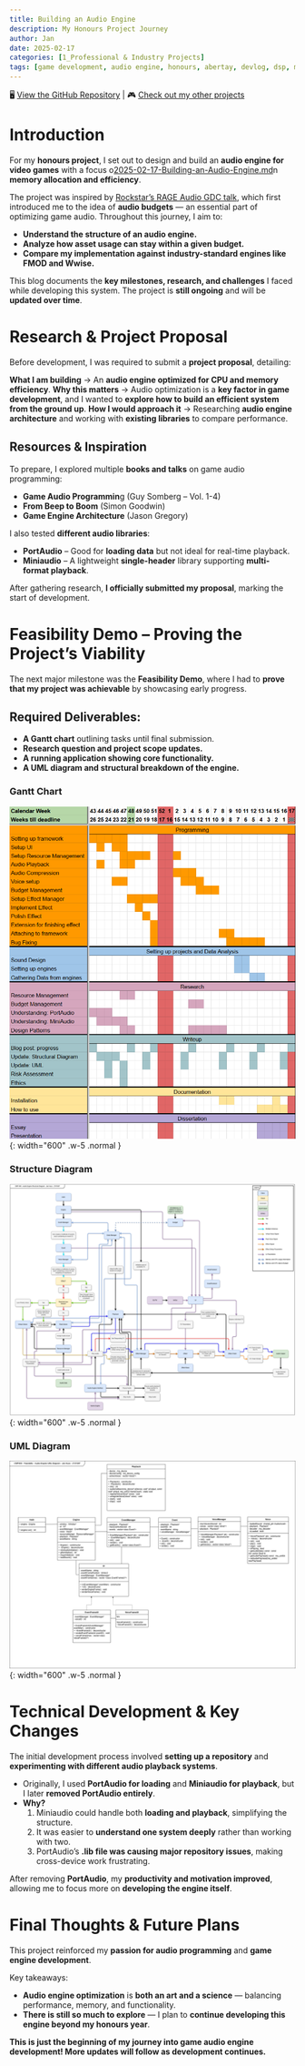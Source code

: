 ```yaml
---
title: Building an Audio Engine
description: My Honours Project Journey
author: Jan
date: 2025-02-17
categories: [1_Professional & Industry Projects]
tags: [game development, audio engine, honours, abertay, devlog, dsp, memory management]
---
```

🖥️ [View the GitHub Repository](https://github.com/JanHuss/newMaginengineAudio) | 🎮 [Check out my other projects](https://janhuss.github.io/categories/)

# Introduction

For my **honours project**, I set out to design and build an **audio engine for video games** 
with a focus o[2025-02-17-Building-an-Audio-Engine.md](2025-02-17-Building-an-Audio-Engine.md)n **memory allocation and efficiency**.

The project was inspired by [Rockstar’s RAGE Audio GDC talk](https://youtu.be/PqPaP_09Pwg?si=ztXVmpbTX-4Z7oDK), 
which first introduced me to the idea of **audio budgets** — an essential part of optimizing 
game audio. Throughout this journey, I aim to:

- **Understand the structure of an audio engine.**
- **Analyze how asset usage can stay within a given budget.**
- **Compare my implementation against industry-standard engines like FMOD and Wwise.**

This blog documents the **key milestones, research, and challenges** I faced while developing 
this system. The project is **still ongoing** and will be **updated over time**.

# Research & Project Proposal

Before development, I was required to submit a **project proposal**, detailing:

**What I am building** → An **audio engine optimized for CPU and memory efficiency**.
**Why this matters** → Audio optimization is a **key factor in game development**, and I wanted 
to **explore how to build an efficient system from the ground up**.
**How I would approach it** → Researching **audio engine architecture** and working with 
**existing libraries** to compare performance.

## Resources & Inspiration

To prepare, I explored multiple **books and talks** on game audio programming:

- **Game Audio Programmin**g (Guy Somberg – Vol. 1-4)
- **From Beep to Boom** (Simon Goodwin)
- **Game Engine Architecture** (Jason Gregory)

I also tested **different audio libraries**:

- **PortAudio** – Good for **loading data** but not ideal for real-time playback.
- **Miniaudio** – A lightweight **single-header** library supporting **multi-format playback**.

After gathering research, **I officially submitted my proposal**, marking the start of development.

# Feasibility Demo – Proving the Project’s Viability

The next major milestone was the **Feasibility Demo**, where I had to **prove that my project was 
achievable** by showcasing early progress.

## Required Deliverables:

- **A Gantt chart** outlining tasks until final submission.
- **Research question and project scope updates.**
- **A running application showing core functionality.**
- **A UML diagram and structural breakdown of the engine.**

### Gantt Chart

![Gantt Chart](/assets/img/UMLs/Gantt.png){: width="600" .w-5 .normal }<br>

### Structure Diagram

![Structure Diagram](/assets/img/UMLs/HonourStructureDiagramOld.png){: width="600" .w-5 .normal }<br>

### UML Diagram

![UML Diagram](/assets/img/UMLs/HonourUMLOld.png){: width="600" .w-5 .normal }<br>

# Technical Development & Key Changes

The initial development process involved **setting up a repository** and **experimenting with 
different audio playback systems**.

- Originally, I used **PortAudio for loading** and **Miniaudio for playback**, but I later 
**removed PortAudio entirely**.
- **Why?**
  1. Miniaudio could handle both **loading and playback**, simplifying the structure.
  2. It was easier to **understand one system deeply** rather than working with two.
  3. PortAudio’s **.lib file was causing major repository issues**, making cross-device work 
  frustrating.

After removing **PortAudio**, my **productivity and motivation improved**, allowing me to focus 
more on **developing the engine itself**.

# Final Thoughts & Future Plans

This project reinforced my **passion for audio programming** and **game engine development**.

Key takeaways:

- **Audio engine optimization** is **both an art and a science** — balancing performance, 
memory, and functionality.
- **There is still so much to explore** — I plan to **continue developing this engine beyond my 
honours year**.

**This is just the beginning of my journey into game audio engine development! More updates 
will follow as development continues.**
